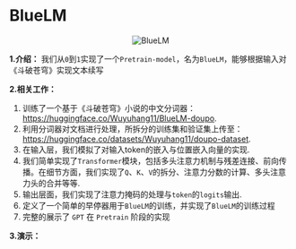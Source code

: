 # BlueLM
<div align="center">
    <img src="https://github.com/user-attachments/assets/2cf7b081-7392-42f2-9954-316407d83aea" alt="BlueLM" />
</div>


**1.介绍：**
我们从`0`到`1`实现了一个`Pretrain-model`，名为`BlueLM`，能够根据输入对《斗破苍穹》实现文本续写

**2.相关工作：**
1. 训练了一个基于《斗破苍穹》小说的中文分词器： https://huggingface.co/Wuyuhang11/BlueLM-doupo.
2. 利用分词器对文档进行处理，所拆分的训练集和验证集上传至： https://huggingface.co/datasets/Wuyuhang11/doupo-dataset.
3. 在输入层，我们模拟了对输入token的嵌入与位置嵌入向量的实现.
4. 我们简单实现了`Transformer`模块，包括多头注意力机制与残差连接、前向传播。在细节方面，我们实现了`Q`、`K`、`V`的拆分、注意力分数的计算、多头注意力头的合并等等.
5. 输出层面，我们实现了注意力掩码的处理与`token`的`logits`输出.
6. 定义了一个简单的早停器用于`BlueLM`的训练，并实现了`BlueLM`的训练过程
7. 完整的展示了 `GPT` 在 `Pretrain` 阶段的实现


**3.演示：**

